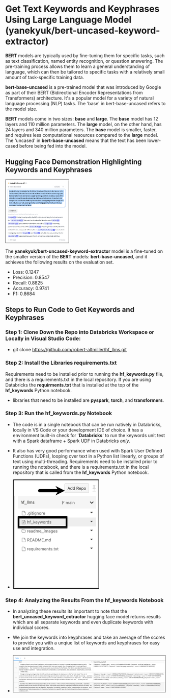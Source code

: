 # Get Text Keywords and Keyphrases Using Large Language Model (yanekyuk/bert-uncased-keyword-extractor)

__BERT__ models are typically used by fine-tuning them for specific tasks, such as text classification, named entity recognition, or question answering. The pre-training process allows them to learn a general understanding of language, which can then be tailored to specific tasks with a relatively small amount of task-specific training data.  

__bert-base-uncased__ is a pre-trained model that was introduced by Google as part of their BERT (Bidirectional Encoder Representations from Transformers) architecture. It's a popular model for a variety of natural language processing (NLP) tasks.  The 'base' in bert-base-uncased refers to the model size. 

__BERT__ models come in two sizes: __base__ and __large__. The __base__ model has 12 layers and 110 million parameters. The __large__ model, on the other hand, has 24 layers and 340 million parameters.  The __base__ model is smaller, faster, and requires less computational resources compared to the __large__ model.  The 'uncased' in __bert-base-uncased__ means that the text has been lower-cased before being fed into the model.


## Hugging Face Demonstration Highlighting Keywords and Keyphrases

<img src="/readme_images/hf_example.png" alt="drawing" width="200"/>
<!-- 
![hf_example.png](/readme_images/hf_example.png) -->

The __yanekyuk/bert-uncased-keyword-extractor__ model is a fine-tuned on the smaller version of the __BERT__ models: __bert-base-uncased__, and it achieves the following results on the evaluation set.

- Loss: 0.1247
- Precision: 0.8547
- Recall: 0.8825
- Accuracy: 0.9741
- F1: 0.8684


## Steps to Run Code to Get Keywords and Keyphrases <br>

### Step 1: Clone Down the Repo into Databricks Workspace or Locally in Visual Studio Code: <br>

- git clone https://github.com/robert-altmiller/hf_llms.git


### Step 2: Install the Libraries requirements.txt <br>

Requirements need to be installed prior to running the __hf_keywords.py__ file, and there is a requirements.txt in the local repository.  If you are using Databricks the __requirments.txt__ that is installed at the top of the __hf_keywords__ Python notebook.

- libraries that need to be installed are __pyspark__, __torch__, and __transformers__.


### Step 3: Run the hf_keywords.py Notebook <br>

- The code is in a single notebook that can be run natively in Databricks, locally in VS Code or your development IDE of choice.  It has a environment built-in check for '__Databricks__' to run the keywords unit test with a Spark dataframe + Spark UDF in Databricks _only_.<br>

- It also has very good performance when used with Spark User Defined Functions (UDFs), looping over text in a Python list linearly, or groups of text using multi-threading.  Requirements need to be installed prior to running the notebook, and there is a requirements.txt in the local repository that is called from the __hf_keywords__ Python notebook.

- ![run_notebook.png](/readme_images/run_notebook.png)


### Step 4: Analyzing the Results From the hf_keywords Notebook <br>

- In analyzing these results its important to note that the __bert_uncased_keyword_extractor__ hugging face model returns results which are all separate keywords and even duplicate keywords with individual scores.  

- We join the keywords into keyphrases and take an average of the scores to provide you with a unqiue list of keywords and keyphrases for easy use and integration.

- ![analyze_results.png](/readme_images/analyze_results.png)
